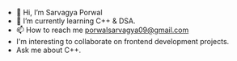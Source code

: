- 👋 Hi, I’m Sarvagya Porwal
- 🌱 I’m currently learning C++ & DSA.
- 📫 How to reach me porwalsarvagya09@gmail.com
- I'm interesting to collaborate on frontend development projects.
- Ask me about C++.

<!---
porwalsarvagya09/porwalsarvagya09 is a ✨ special ✨ repository because its `README.md` (this file) appears on your GitHub profile.
You can click the Preview link to take a look at your changes.
--->
